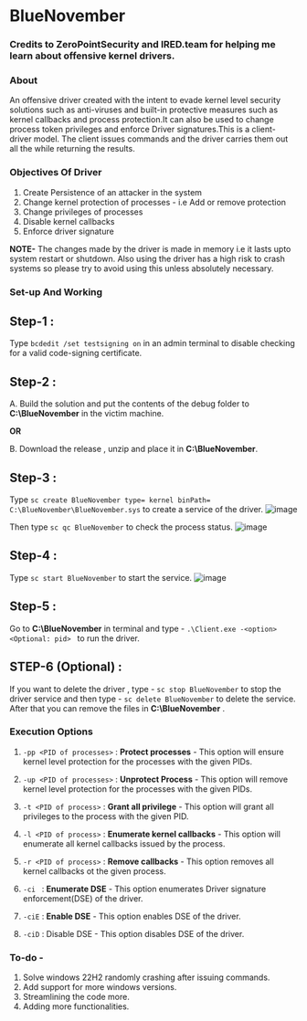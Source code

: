 # BlueNovember

### Credits to ZeroPointSecurity and IRED.team for helping me learn about offensive kernel drivers.

### About
An offensive driver created with the intent to evade kernel level security solutions such as anti-viruses and built-in protective measures such as kernel callbacks and process protection.It can also be used to change process token privileges and enforce Driver signatures.This is a client-driver model. The client issues commands and the driver carries them out all the while returning the results.

### Objectives Of Driver

1. Create Persistence of an attacker in the system
2. Change kernel protection of processes - i.e Add or remove protection
3. Change privileges of processes
4. Disable kernel callbacks
5. Enforce driver signature

**NOTE-** The changes made by the driver is made in memory i.e it lasts upto system restart or shutdown. Also using the driver has a high risk to crash systems so please try to avoid using this unless absolutely necessary.

### Set-up And Working

Step-1 :
----
Type `bcdedit /set testsigning on` in an admin terminal to disable checking for a valid code-signing certificate.

Step-2 :
----
A.  Build the solution and put the contents of the debug folder to **C:\BlueNovember** in the victim machine.

**OR**

B.  Download the release , unzip and place it in **C:\BlueNovember**.


Step-3 :
-----
Type `sc create BlueNovember type= kernel binPath= C:\BlueNovember\BlueNovember.sys` to create a service of the driver.
![image](https://github.com/Swayampadhy/BlueNovember/assets/37104162/b0279f91-8885-4869-92a0-fe411e75a303)

Then type `sc qc BlueNovember` to check the process status.
![image](https://github.com/Swayampadhy/BlueNovember/assets/37104162/3c4a12cd-cb64-4a16-9df5-57afa8930614)


Step-4 :
------

Type `sc start BlueNovember` to start the service.
![image](https://github.com/Swayampadhy/BlueNovember/assets/37104162/6d9a8cff-c1fb-494e-abfc-e47763b279c4)

Step-5 :
------
Go to **C:\BlueNovember** in terminal and type - `.\Client.exe -<option> <Optional: pid> ` to run the driver.

STEP-6 (Optional) :
-----
If you want to delete the driver , type - `sc stop BlueNovember` to stop the driver service and then type - `sc delete BlueNovember` to delete the service. After that you can remove the files in **C:\BlueNovember** .

### Execution Options 

1. `-pp <PID of processes>` : **Protect processes** - This option will ensure kernel level protection for the processes with the given PIDs.

2. `-up <PID of processes>` : **Unprotect Process** - This option will remove kernel level protection for the processes with the given PIDs.

3. `-t <PID of process>`    : **Grant all privilege** - This option will grant all privileges to the process with the given PID.

4. `-l <PID of process>`    : **Enumerate kernel callbacks** - This option will enumerate all kernel callbacks issued by the process.

5. `-r <PID of process>`    : **Remove callbacks** - This option removes all kernel callbacks ot the given process.

6. `-ci `                   : **Enumerate DSE** - This option enumerates Driver signature enforcement(DSE) of the driver.

7. `-ciE`                   : **Enable DSE** - This option enables DSE of the driver.

8. `-ciD`                   : Disable DSE - This option disables DSE of the driver.

### To-do -

1. Solve windows 22H2 randomly crashing after issuing commands.
2. Add support for more windows versions.
3. Streamlining the code more.
4. Adding more functionalities.
